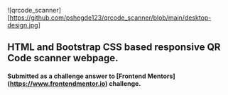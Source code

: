 ![qrcode_scanner] [https://github.com/pshegde123/qrcode_scanner/blob/main/desktop-design.jpg]
## HTML and Bootstrap CSS based responsive QR Code scanner webpage.
#### Submitted as a challenge answer to [Frontend Mentors] (https://www.frontendmentor.io) challenge.
